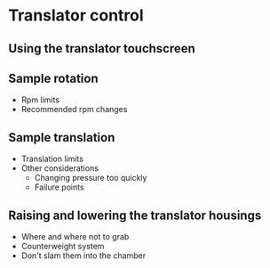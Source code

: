 # Translator control

## Using the translator touchscreen
## Sample rotation
- Rpm limits
- Recommended rpm changes
## Sample translation
- Translation limits
- Other considerations
    - Changing pressure too quickly
    - Failure points
## Raising and lowering the translator housings
- Where and where not to grab
- Counterweight system
- Don't slam them into the chamber
